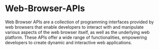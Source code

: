 # Web-Browser-APIs
Web Browser APIs are a collection of programming interfaces provided by web browsers that enable developers to interact with and manipulate various aspects of the web browser itself, as well as the underlying web platform. These APIs offer a wide range of functionalities, empowering developers to create dynamic and interactive web applications.

